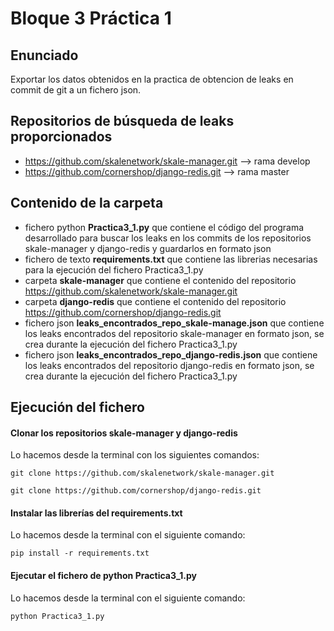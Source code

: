 # Bloque 3 Práctica 1
## Enunciado
Exportar los datos obtenidos en la practica de obtencion de leaks en commit de git a un fichero json.
## Repositorios de búsqueda de leaks proporcionados
- https://github.com/skalenetwork/skale-manager.git --> rama develop
- https://github.com/cornershop/django-redis.git --> rama master
## Contenido de la carpeta
- fichero python **Practica3_1.py** que contiene el código del programa desarrollado para buscar los leaks en los commits de los repositorios skale-manager y django-redis
  y guardarlos en formato json
- fichero de texto **requirements.txt** que contiene las librerias necesarias para la ejecución del fichero Practica3_1.py
- carpeta **skale-manager** que contiene el contenido del repositorio https://github.com/skalenetwork/skale-manager.git
- carpeta **django-redis** que contiene el contenido del repositorio https://github.com/cornershop/django-redis.git
- fichero json **leaks_encontrados_repo_skale-manage.json** que contiene los leaks encontrados del repositorio skale-manager en formato json, se crea durante
 la ejecución del fichero Practica3_1.py
- fichero json **leaks_encontrados_repo_django-redis.json** que contiene los leaks encontrados del repositorio django-redis en formato json, se crea durante
 la ejecución del fichero Practica3_1.py
## Ejecución del fichero
#### Clonar los repositorios skale-manager y django-redis
Lo hacemos desde la terminal con los siguientes comandos:

`git clone https://github.com/skalenetwork/skale-manager.git`

`git clone https://github.com/cornershop/django-redis.git`
#### Instalar las librerías del requirements.txt
Lo hacemos desde la terminal con el siguiente comando:

`pip install -r requirements.txt`
#### Ejecutar el fichero de python Practica3_1.py
Lo hacemos desde la terminal con el siguiente comando:

`python Practica3_1.py`
